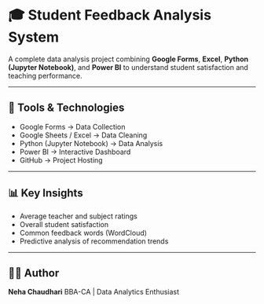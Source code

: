 # 🎓 Student Feedback Analysis System

A complete data analysis project combining **Google Forms**, **Excel**, **Python (Jupyter Notebook)**, and **Power BI** to understand student satisfaction and teaching performance.

---

## 🧰 Tools & Technologies
- Google Forms → Data Collection  
- Google Sheets / Excel → Data Cleaning  
- Python (Jupyter Notebook) → Data Analysis  
- Power BI → Interactive Dashboard  
- GitHub → Project Hosting  

---

## 📊 Key Insights
- Average teacher and subject ratings  
- Overall student satisfaction  
- Common feedback words (WordCloud)  
- Predictive analysis of recommendation trends  

---

## 🧑‍💻 Author
**Neha Chaudhari**
BBA-CA | Data Analytics Enthusiast
